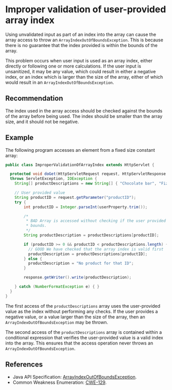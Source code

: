 # Improper validation of user-provided array index
Using unvalidated input as part of an index into the array can cause the array access to throw an `ArrayIndexOutOfBoundsException`. This is because there is no guarantee that the index provided is within the bounds of the array.

This problem occurs when user input is used as an array index, either directly or following one or more calculations. If the user input is unsanitized, it may be any value, which could result in either a negative index, or an index which is larger than the size of the array, either of which would result in an `ArrayIndexOutOfBoundsException`.


## Recommendation
The index used in the array access should be checked against the bounds of the array before being used. The index should be smaller than the array size, and it should not be negative.


## Example
The following program accesses an element from a fixed size constant array:


```java
public class ImproperValidationOfArrayIndex extends HttpServlet {

  protected void doGet(HttpServletRequest request, HttpServletResponse response)
  throws ServletException, IOException {
    String[] productDescriptions = new String[] { "Chocolate bar", "Fizzy drink" };

    // User provided value
    String productID = request.getParameter("productID");
    try {
        int productID = Integer.parseInt(userProperty.trim());

        /*
         * BAD Array is accessed without checking if the user provided value is out of
         * bounds.
         */
        String productDescription = productDescriptions[productID];

        if (productID >= 0 && productID < productDescriptions.length) {
          // GOOD We have checked that the array index is valid first
          productDescription = productDescriptions[productID];
        } else {
          productDescription = "No product for that ID";
        }

        response.getWriter().write(productDescription);

    } catch (NumberFormatException e) { }
  }
}
```
The first access of the `productDescriptions` array uses the user-provided value as the index without performing any checks. If the user provides a negative value, or a value larger than the size of the array, then an `ArrayIndexOutOfBoundsException` may be thrown.

The second access of the `productDescriptions` array is contained within a conditional expression that verifies the user-provided value is a valid index into the array. This ensures that the access operation never throws an `ArrayIndexOutOfBoundsException`.


## References
* Java API Specification: [ArrayIndexOutOfBoundsException](https://docs.oracle.com/en/java/javase/11/docs/api/java.base/java/lang/ArrayIndexOutOfBoundsException.html).
* Common Weakness Enumeration: [CWE-129](https://cwe.mitre.org/data/definitions/129.html).
